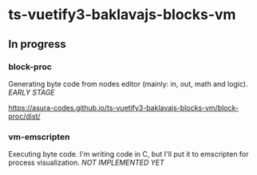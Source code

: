 # ts-vuetify3-baklavajs-blocks-vm

## In progress

### block-proc

Generating byte code from nodes editor (mainly: in, out, math and logic). *EARLY STAGE*

https://asura-codes.github.io/ts-vuetify3-baklavajs-blocks-vm/block-proc/dist/

### vm-emscripten

Executing byte code. I'm writing code in C, but I'll put it to emscripten for process visualization. *NOT IMPLEMENTED YET*